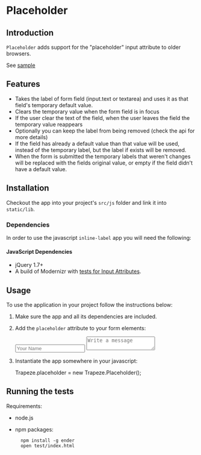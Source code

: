 Placeholder
===========

Introduction
------------

`Placeholder` adds support for the "placeholder" input attribute to older
browsers.

See [sample](docs/samples/index.html)

Features
-----------

- Takes the label of form field (input.text or textarea) and uses it as that
  field's temporary default value.
- Clears the temporary value when the form field is in focus
- If the user clear the text of the field, when the user leaves the field the
  temporary value reappears
- Optionally you can keep the label from being removed (check the api for more
  details)
- If the field has already a default value than that value will be used,
  instead of the temporary label, but the label if exists will be removed.
- When the form is submitted the temporary labels that weren't changes will be
  replaced with the fields original value, or empty if the field didn't have a
  default value.

Installation
------------

Checkout the app into your project's `src/js` folder and link it into
`static/lib`.

### Dependencies

In order to use the javascript `inline-label` app you will need the following:

#### JavaScript Dependencies

* jQuery 1.7+
* A build of Modernizr with [tests for Input
  Attributes](http://modernizr.com/download/#-input).

Usage
-----

To use the application in your project follow the instructions below:

1. Make sure the app and all its dependencies are included.

1. Add the `placeholder` attribute to your form elements:

    <input type="text" name="name" placeholder="Your Name" />
    <textarea name="message" placeholder="Write a message"></textarea>

1. Instantiate the app somewhere in your javascript:

    Trapeze.placeholder = new Trapeze.Placeholder();

Running the tests
-----------------

Requirements:  

* node.js
* npm packages:

        npm install -g ender
        open test/index.html
